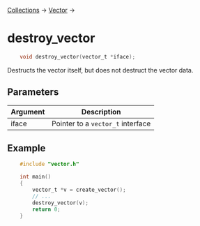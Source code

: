 [Collections](../collections.md) &rarr; [Vector](vector.md) &rarr;

# destroy_vector

```c
    void destroy_vector(vector_t *iface);
```

Destructs the vector itself, but does not destruct the vector data.

## Parameters

Argument|Description
--------|-----------
iface|Pointer to a `vector_t` interface

## Example

```c
    #include "vector.h"

    int main()
    {
        vector_t *v = create_vector();
        // ...
        destroy_vector(v);
        return 0;
    }
```
